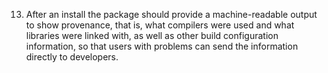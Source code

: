 13. After an install the package should provide a machine-readable output to show provenance, that is, what compilers were 
used and what libraries were linked with, as well as other build configuration information, so that users with problems can send the information directly to developers.
